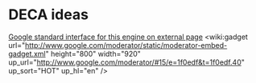 # DECA ideas #
[Google standard interface for this engine on external page](http://www.google.com/moderator/#15/e=1f0edf&t=1f0edf.40)
<wiki:gadget url="http://www.google.com/moderator/static/moderator-embed-gadget.xml" height="800" width="920" up\_url="http://www.google.com/moderator/#15/e=1f0edf&t=1f0edf.40" up\_sort="HOT" up\_hl="en" />